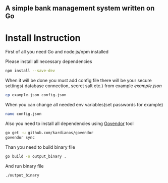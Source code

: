 ## __A simple bank management system written on Go__

# **Install Instruction** #


First of all you need Go and node.js/npm installed

Please install all necessary dependencies

```bash
npm install --save-dev
```

When it will be done you must add config file there will be your secure settings( database connection, secret salt etc.) from example *example.json*

```bash
cp example.json config.json
```

When you can change all needed env variables(set passwords for example)

```bash
nano config.json
```

Also you need to install all dependencies using [Govendor](https://github.com/kardianos/govendor) tool

```bash
go get -u github.com/kardianos/govendor
govendor sync
```

Than you need to build binary file
```bash
go build -o output_binary .
```

And run binary file

```bash
./output_binary
```
